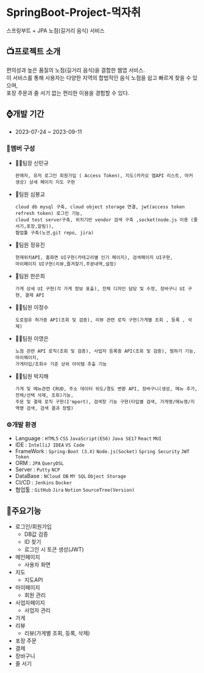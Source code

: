 # SpringBoot-Project-먹자취
스프링부트 + JPA 노점(길거리 음식) 서비스
## 📺프로젝트 소개
편의성과 높은 품질의 노점(길거리 음식)을 결합한 웹앱 서비스.</br>
이 서비스를 통해 사용자는 다양한 지역의 합법적인 음식 노점을 쉽고 빠르게 찾을 수 있으며,</br> 포장 주문과 줄 서기 없는 편리한 이용을 경험할 수 있다.
## ⌚개발 기간
- 2023-07-24 ~ 2023-09-11

### 👫멤버 구성
- 👨‍🦱팀장 신민규
  
      판매자, 유저 로그인 회원가입 ( Access Token), 지도(카카오 맵API 리스트, 마커 생성) 상세 페이지 지도 구현

- 👦팀원 심봉교
  
      cloud db mysql 구축, cloud object storage 연결, jwt(access token refresh token) 로그인 기능,
      cloud test server구축, 위치기반 vendor 검색 구축 ,socket(node.js 이용 (줄서기,포장,알림)),
      협업툴 구축(노션,git repo, jira)
 
- 👧팀원 정유진
  
      현재위치API, 홈화면 UI구현(카테고리별 인기 페이지), 검색페이지 UI구현,
      마이페이지 UI구현(리뷰,즐겨찾기,주문내역,설정)
  
- 👩팀원 한은희
 
      가게 상세 UI 구현(각 가게 정보 표출), 전체 디자인 담당 및 수정, 장바구니 UI 구현, 결제 API
  
- 🧑‍🦱팀원 이정수
  
      도로점유 허가증 API(조회 및 검증), 리뷰 관련 로직 구현(가게별 조회 , 등록 , 삭제)

- 👩‍🦰팀원 이영은

      노점 관련 API 로직(조회 및 검증), 사업자 등록증 API(조회 및 검증), 찜하기 기능, 마이페이지,
      가게타입/조회수 기준 상위 아이템 추출 기능

- 👱‍♀️팀원 박지해
  
      가게 및 메뉴관련 CRUD, 주소 데이터 위도/경도 변환 API, 장바구니(생성, 메뉴 추가, 전체/선택 삭제, 조회)기능,
      주문 및 결제 로직 구현(I'mport), 검색창 기능 구현(타입별 검색, 가게명/메뉴명/지역명 검색, 검색 결과 정렬)

### ⚙개발 환경
- Language : `HTML5` `CSS` `JavaScript(ES6)` `Java SE17` `React` `MUI`
- IDE : `IntelliJ IDEA` `VS Code`
- FrameWork : `Spring-Boot (3.X)` `Node.js(Socket)` `Spring Security` `JWT Token`
- ORM : `JPA` `QueryDSL`
- Server : `Putty` `NCP`
- DataBase : `NCloud DB` `MY SQL` `Object Storage`
- CI/CD : `Jenkins` `Docker`
- 협업툴 : `GitHub` `Jira` `Notion` `SourceTree(Version)`

## 📌주요기능
* 로그인/회원가입
  * DB값 검증
  * ID 찾기
  * 로그인 시 토큰 생성(JWT)
* 메인페이지
  * 사용자 화면
* 지도
  * 지도API
* 마이페이지
  * 회원 관리
* 사업자페이지
  * 사업자 관리
* 가게
* 리뷰
  * 리뷰(가게별 조회, 등록, 삭제)
* 포장 주문
* 결제
* 장바구니
* 줄 서기
